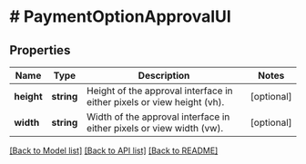# # PaymentOptionApprovalUI

## Properties

Name | Type | Description | Notes
------------ | ------------- | ------------- | -------------
**height** | **string** | Height of the approval interface in either pixels or view height (vh). | [optional]
**width** | **string** | Width of the approval interface in either pixels or view width (vw). | [optional]

[[Back to Model list]](../../README.md#models) [[Back to API list]](../../README.md#endpoints) [[Back to README]](../../README.md)
